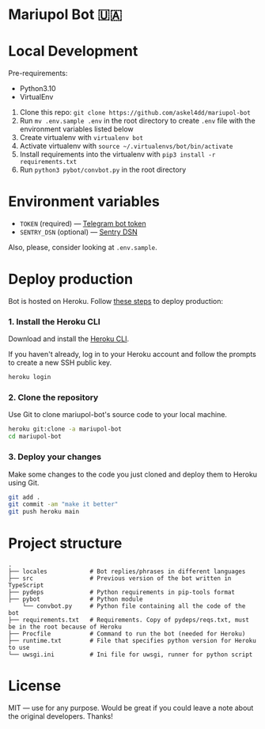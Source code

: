 # Mariupol Bot 🇺🇦

# Local Development

Pre-requirements:

- Python3.10
- VirtualEnv


1. Clone this repo: `git clone https://github.com/askel4dd/mariupol-bot`
2. Run `mv .env.sample .env` in the root directory to create `.env` file with the environment variables listed below
3. Create virtualenv with `virtualenv bot`
4. Activate virtualenv with `source ~/.virtualenvs/bot/bin/activate`
5. Install requirements into the virtualenv with `pip3 install -r requirements.txt`
6. Run `python3 pybot/convbot.py` in the root directory

# Environment variables

-   `TOKEN` (required) — [Telegram bot token](https://core.telegram.org/bots#6-botfather)
-   `SENTRY_DSN` (optional) — [Sentry DSN](https://docs.sentry.io/product/sentry-basics/dsn-explainer/)

Also, please, consider looking at `.env.sample`.

# Deploy production

Bot is hosted on Heroku. Follow [these steps](https://dashboard.heroku.com/apps/mariupol-bot/deploy/heroku-git) to deploy production:

### 1. Install the Heroku CLI

Download and install the [Heroku CLI](https://devcenter.heroku.com/articles/heroku-command-line).

If you haven't already, log in to your Heroku account and follow the prompts to create a new SSH public key.

```bash
heroku login
```

### 2. Clone the repository

Use Git to clone mariupol-bot's source code to your local machine.

```bash
heroku git:clone -a mariupol-bot
cd mariupol-bot
```

### 3. Deploy your changes

Make some changes to the code you just cloned and deploy them to Heroku using Git.

```bash
git add .
git commit -am "make it better"
git push heroku main
```

# Project structure

    .
    ├── locales            # Bot replies/phrases in different languages
    ├── src                # Previous version of the bot written in TypeScript
    ├── pydeps             # Python requirements in pip-tools format
    ├── pybot              # Python module
        └── convbot.py     # Python file containing all the code of the bot
    ├── requirements.txt   # Requirements. Copy of pydeps/reqs.txt, must be in the root because of Heroku
    ├── Procfile           # Command to run the bot (needed for Heroku)
    ├── runtime.txt        # File that specifies python version for Heroku to use
    └── uwsgi.ini          # Ini file for uwsgi, runner for python script


# License

MIT — use for any purpose. Would be great if you could leave a note about the original developers. Thanks!
